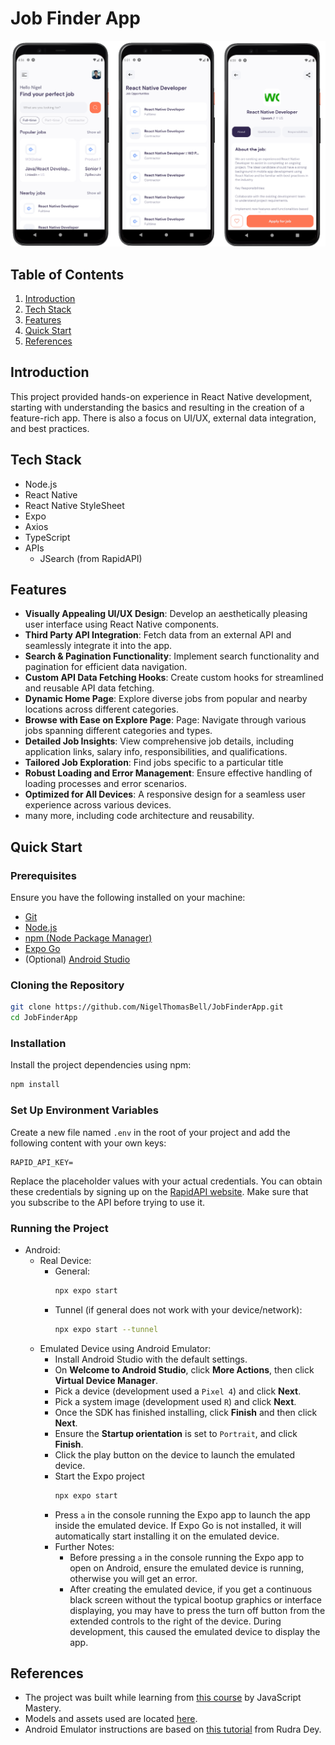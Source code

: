 # Job Finder App
![React Native Job Finder App Project Image](/_readme_images/ReactNativeJobs.png "React Native Job Finder App Project Image Project Image")
## Table of Contents
1. [Introduction](#introduction)
2. [Tech Stack](#tech-stack)
3. [Features](#features)
4. [Quick Start](#quick-start)
5. [References](#references)

## <a name="introduction">Introduction</a>
This project provided hands-on experience in React Native development, starting with understanding the basics and resulting in the creation of a feature-rich app. There is also a focus on UI/UX, external data integration, and best practices.

## <a name="tech-stack">Tech Stack</a>
- Node.js
- React Native
- React Native StyleSheet
- Expo
- Axios
- TypeScript
- APIs
    - JSearch (from RapidAPI)

## <a name="features">Features</a>
- **Visually Appealing UI/UX Design**: Develop an aesthetically pleasing user interface using React Native components.
- **Third Party API Integration**: Fetch data from an external API and seamlessly integrate it into the app.
- **Search & Pagination Functionality**: Implement search functionality and pagination for efficient data navigation.
- **Custom API Data Fetching Hooks**: Create custom hooks for streamlined and reusable API data fetching.
- **Dynamic Home Page**: Explore diverse jobs from popular and nearby locations across different categories.
- **Browse with Ease on Explore Page**: Page: Navigate through various jobs spanning different categories and types.
- **Detailed Job Insights**: View comprehensive job details, including application links, salary info, responsibilities, and qualifications.
- **Tailored Job Exploration**: Find jobs specific to a particular title 
- **Robust Loading and Error Management**: Ensure effective handling of loading processes and error scenarios. 
- **Optimized for All Devices**: A responsive design for a seamless user experience across various devices.
- many more, including code architecture and reusability.

## <a name="quick-start">Quick Start</a>
### Prerequisites
Ensure you have the following installed on your machine:
- [Git](https://git-scm.com/)
- [Node.js](https://nodejs.org/en)
- [npm (Node Package Manager)](https://www.npmjs.com/)
- [Expo Go](https://expo.dev/client)
- (Optional) [Android Studio](https://developer.android.com/studio)

### Cloning the Repository
```bash
git clone https://github.com/NigelThomasBell/JobFinderApp.git
cd JobFinderApp
```

### Installation
Install the project dependencies using npm:
```bash
npm install
```

### Set Up Environment Variables
Create a new file named `.env` in the root of your project and add the following content with your own keys:
```env
RAPID_API_KEY=
```
Replace the placeholder values with your actual credentials. You can obtain these credentials by signing up on the [RapidAPI website](https://rapidapi.com/letscrape-6bRBa3QguO5/api/jsearch). Make sure that you subscribe to the API before trying to use it.

### Running the Project
* Android:
    * Real Device:
        * General:
            ```bash
            npx expo start
            ```
        * Tunnel (if general does not work with your device/network):
            ```bash
            npx expo start --tunnel
            ```
    * Emulated Device using Android Emulator:
        * Install Android Studio with the default settings.
        * On __Welcome to Android Studio__, click __More Actions__, then click __Virtual Device Manager__.
        * Pick a device (development used a ```Pixel 4```) and click __Next__.
        * Pick a system image (development used ```R```) and click __Next__.
        * Once the SDK has finished installing, click __Finish__ and then click __Next__.
        * Ensure the __Startup orientation__ is set to ```Portrait```, and click __Finish__.
        * Click the play button on the device to launch the emulated device.
        * Start the Expo project 
            ```bash
            npx expo start
            ```
        * Press ```a``` in the console running the Expo app to launch the app inside the emulated device. If Expo Go is not installed, it will automatically start installing it on the emulated device.
        * Further Notes: 
            * Before pressing ```a``` in the console running the Expo app to open on Android, ensure the emulated device is running, otherwise you will get an error.
            * After creating the emulated device, if you get a continuous black screen without the typical bootup graphics or interface displaying, you may have to press the turn off button from the extended controls to the right of the device. During development, this caused the emulated device to display the app.


## <a name="references">References</a>
* The project was built while learning from [this course](https://www.youtube.com/watch?v=mJ3bGvy0WAY) by JavaScript Mastery.
* Models and assets used are located [here](https://drive.google.com/file/d/1VGr3R-3uta9xNj17eRHMxTELhtE2LaCm/view).
* Android Emulator instructions are based on [this tutorial](https://www.youtube.com/watch?v=WkXrDvImVXc) from Rudra Dey.
